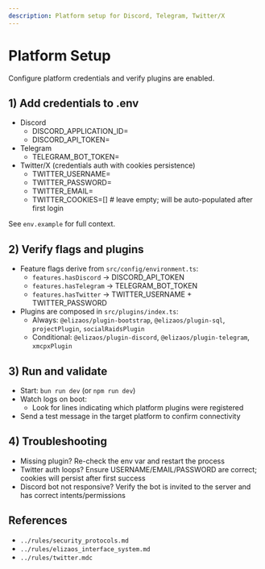 ```yaml
---
description: Platform setup for Discord, Telegram, Twitter/X
---
```


# Platform Setup

Configure platform credentials and verify plugins are enabled.

## 1) Add credentials to .env
- Discord
  - DISCORD_APPLICATION_ID=
  - DISCORD_API_TOKEN=
- Telegram
  - TELEGRAM_BOT_TOKEN=
- Twitter/X (credentials auth with cookies persistence)
  - TWITTER_USERNAME=
  - TWITTER_PASSWORD=
  - TWITTER_EMAIL=
  - TWITTER_COOKIES=[]  # leave empty; will be auto-populated after first login

See `env.example` for full context.

## 2) Verify flags and plugins
- Feature flags derive from `src/config/environment.ts`:
  - `features.hasDiscord` → DISCORD_API_TOKEN
  - `features.hasTelegram` → TELEGRAM_BOT_TOKEN
  - `features.hasTwitter` → TWITTER_USERNAME + TWITTER_PASSWORD
- Plugins are composed in `src/plugins/index.ts`:
  - Always: `@elizaos/plugin-bootstrap`, `@elizaos/plugin-sql`, `projectPlugin`, `socialRaidsPlugin`
  - Conditional: `@elizaos/plugin-discord`, `@elizaos/plugin-telegram`, `xmcpxPlugin`

## 3) Run and validate
- Start: `bun run dev` (or `npm run dev`)
- Watch logs on boot:
  - Look for lines indicating which platform plugins were registered
- Send a test message in the target platform to confirm connectivity

## 4) Troubleshooting
- Missing plugin? Re-check the env var and restart the process
- Twitter auth loops? Ensure USERNAME/EMAIL/PASSWORD are correct; cookies will persist after first success
- Discord bot not responsive? Verify the bot is invited to the server and has correct intents/permissions

## References
- `../rules/security_protocols.md`
- `../rules/elizaos_interface_system.md`
- `../rules/twitter.mdc`
